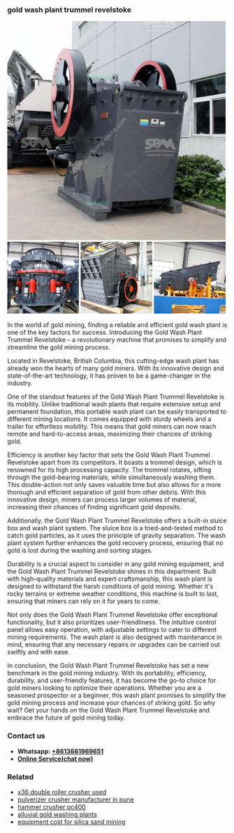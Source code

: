 <h3>gold wash plant trummel revelstoke</h3><img src='1706768195.jpg' alt=''><p>In the world of gold mining, finding a reliable and efficient gold wash plant is one of the key factors for success. Introducing the Gold Wash Plant Trummel Revelstoke – a revolutionary machine that promises to simplify and streamline the gold mining process.</p><p>Located in Revelstoke, British Columbia, this cutting-edge wash plant has already won the hearts of many gold miners. With its innovative design and state-of-the-art technology, it has proven to be a game-changer in the industry.</p><p>One of the standout features of the Gold Wash Plant Trummel Revelstoke is its mobility. Unlike traditional wash plants that require extensive setup and permanent foundation, this portable wash plant can be easily transported to different mining locations. It comes equipped with sturdy wheels and a trailer for effortless mobility. This means that gold miners can now reach remote and hard-to-access areas, maximizing their chances of striking gold.</p><p>Efficiency is another key factor that sets the Gold Wash Plant Trummel Revelstoke apart from its competitors. It boasts a trommel design, which is renowned for its high processing capacity. The trommel rotates, sifting through the gold-bearing materials, while simultaneously washing them. This double-action not only saves valuable time but also allows for a more thorough and efficient separation of gold from other debris. With this innovative design, miners can process larger volumes of material, increasing their chances of finding significant gold deposits.</p><p>Additionally, the Gold Wash Plant Trummel Revelstoke offers a built-in sluice box and wash plant system. The sluice box is a tried-and-tested method to catch gold particles, as it uses the principle of gravity separation. The wash plant system further enhances the gold recovery process, ensuring that no gold is lost during the washing and sorting stages.</p><p>Durability is a crucial aspect to consider in any gold mining equipment, and the Gold Wash Plant Trummel Revelstoke shines in this department. Built with high-quality materials and expert craftsmanship, this wash plant is designed to withstand the harsh conditions of gold mining. Whether it's rocky terrains or extreme weather conditions, this machine is built to last, ensuring that miners can rely on it for years to come.</p><p>Not only does the Gold Wash Plant Trummel Revelstoke offer exceptional functionality, but it also prioritizes user-friendliness. The intuitive control panel allows easy operation, with adjustable settings to cater to different mining requirements. The wash plant is also designed with maintenance in mind, ensuring that any necessary repairs or upgrades can be carried out swiftly and with ease.</p><p>In conclusion, the Gold Wash Plant Trummel Revelstoke has set a new benchmark in the gold mining industry. With its portability, efficiency, durability, and user-friendly features, it has become the go-to choice for gold miners looking to optimize their operations. Whether you are a seasoned prospector or a beginner, this wash plant promises to simplify the gold mining process and increase your chances of striking gold. So why wait? Get your hands on the Gold Wash Plant Trummel Revelstoke and embrace the future of gold mining today.</p><h3>Contact us</h3><ul><li><strong>Whatsapp:&nbsp;<a href="https://wa.me/8613661969651">+8613661969651</a></strong></li><li><a href="https://swt.shibang-china.com/?git&amp;zhl&amp;gold wash plant trummel revelstoke"><strong>Online Service(chat now)</strong></a></li></ul><h3>Related</h3><ul><li><a href='x36 double roller crusher used.md'>x36 double roller crusher used</a></li><li><a href='pulverizer crusher manufacturer in pune.md'>pulverizer crusher manufacturer in pune</a></li><li><a href='hammer crusher pc400.md'>hammer crusher pc400</a></li><li><a href='alluvial gold washing plants.md'>alluvial gold washing plants</a></li><li><a href='equipment cost for silica sand mining.md'>equipment cost for silica sand mining</a></li></ul>